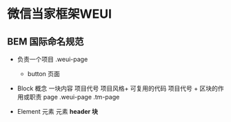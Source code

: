 # 微信当家框架WEUI

## BEM 国际命名规范

- 负责一个项目 .weui-page
  - button 页面

- Block 概念
  一块内容  项目代号  项目风格+ 可复用的代码
  项目代号 + 区块的作用或职责 page
  .weui-page
  .tm-page

- Element 元素
  元素 __header
    块__

